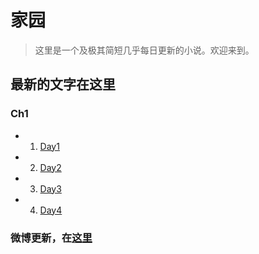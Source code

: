 # 家园 #

>这里是一个及极其简短几乎每日更新的小说。欢迎来到。

## 最新的文字在这里 ##

### Ch1 ###
* 1. [Day1](/Ch1/Day1.md "Day1")
* 2. [Day2](/Ch1/Day2.md "Day2")
* 3. [Day3](/Ch1/Day3.md "Day3")
* 4. [Day4](/Ch1/Day1.md "Day4")

### 微博更新，在[这里](http://weibo.com/zzj666 "ZZJ666's Weibo") ###
